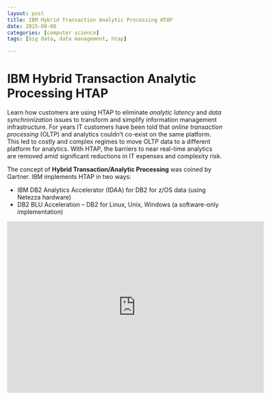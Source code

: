 ```yaml
---
layout: post
title: IBM Hybrid Transaction Analytic Processing HTAP
date: 2015-08-08
categories: [computer science]
tags: [big data, data management, htap]

---
```



# IBM Hybrid Transaction Analytic Processing HTAP

Learn how customers are using HTAP to eliminate *analytic latency* and *data synchronization* issues to transform and simplify information management infrastructure. For years IT customers have been told that *online transaction processing* (OLTP) and analytics couldn’t co-exist on the same platform. This led to costly and complex regimes to move OLTP data to a different platform for analytics. With HTAP, the barriers to near real-time analytics are removed amid significant reductions in IT expenses and complexity risk.

The concept of **Hybrid Transaction/Analytic Processing** was coined by Gartner. IBM implements HTAP in two ways:

* IBM DB2 Analytics Accelerator (IDAA) for DB2 for z/OS data (using Netezza hardware)
* DB2 BLU Acceleration – DB2 for Linux, Unix, Windows (a software-only implementation)

<iframe width="600" height="400" src="https://www.youtube.com/embed/nXhOpIcR3Z8" frameborder="0" allowfullscreen></iframe>
